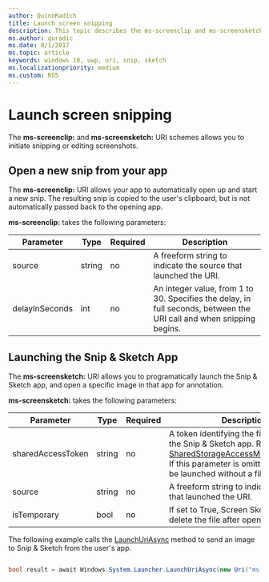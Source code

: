 ```yaml
---
author: QuinnRadich
title: Launch screen snipping
description: This topic describes the ms-screenclip and ms-screensketch URI schemes. Your app can use these URI schemes to launch the Snip & Sketch app or to open a new snip.
ms.author: quradic
ms.date: 8/1/2017
ms.topic: article
keywords: windows 10, uwp, uri, snip, sketch
ms.localizationpriority: medium
ms.custom: RS5
---
```


# Launch screen snipping

The **ms-screenclip:** and **ms-screensketch:** URI schemes allows you to initiate snipping or editing screenshots.

## Open a new snip from your app

The **ms-screenclip:** URI allows your app to automatically open up and start a new snip. The resulting snip is copied to the user's clipboard, but is not automatically passed back to the opening app.

**ms-screenclip:** takes the following parameters:

| Parameter | Type | Required | Description |
| --- | --- | --- | --- |
| source | string | no | A freeform string to indicate the source that launched the URI. |
| delayInSeconds | int | no | An integer value, from 1 to 30. Specifies the delay, in full seconds, between the URI call and when snipping begins. |

## Launching the Snip & Sketch App

The **ms-screensketch:** URI allows you to programatically launch the Snip & Sketch app, and open a specific image in that app for annotation.

**ms-screensketch:** takes the following parameters:

| Parameter | Type | Required | Description |
| --- | --- | --- | --- |
| sharedAccessToken | string | no | A token identifying the file to open in the Snip & Sketch app. Retrieved from [SharedStorageAccessManager.AddFile](https://docs.microsoft.com/uwp/api/windows.applicationmodel.datatransfer.sharedstorageaccessmanager.addfile). If this parameter is omitted, the app will be launched without a file open. |
| source | string | no | A freeform string to indicate the source that launched the URI. |
| isTemporary | bool | no | If set to True, Screen Sketch will try to delete the file after opening it. |

The following example calls the [LaunchUriAsync](https://docs.microsoft.com/uwp/api/Windows.System.Launcher#Windows_System_Launcher_LaunchUriAsync_Windows_Foundation_Uri_) method to send an image to Snip & Sketch from the user's app.

```csharp

bool result = await Windows.System.Launcher.LaunchUriAsync(new Uri("ms-screensketch:edit?source=MyApp&isTemporary=false&sharedAccessToken=2C37ADDA-B054-40B5-8B38-11CED1E1A2D"));

```
